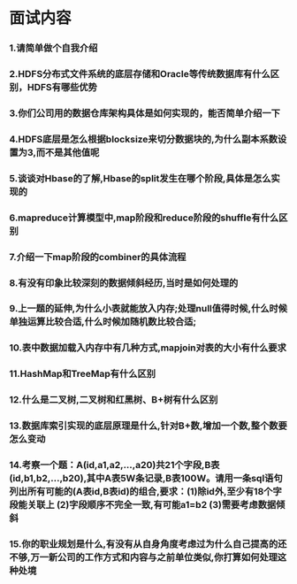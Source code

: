 # 面试内容 

### 1.请简单做个自我介绍

### 2.HDFS分布式文件系统的底层存储和Oracle等传统数据库有什么区别，HDFS有哪些优势

### 3.你们公司用的数据仓库架构具体是如何实现的，能否简单介绍一下

### 4.HDFS底层是怎么根据blocksize来切分数据块的,为什么副本系数设置为3,而不是其他值呢

### 5.谈谈对Hbase的了解,Hbase的split发生在哪个阶段,具体是怎么实现的

### 6.mapreduce计算模型中,map阶段和reduce阶段的shuffle有什么区别

### 7.介绍一下map阶段的combiner的具体流程

### 8.有没有印象比较深刻的数据倾斜经历,当时是如何处理的

### 9.上一题的延伸,为什么小表就能放入内存;处理null值得时候,什么时候单独运算比较合适,什么时候加随机数比较合适;

### 10.表中数据加载入内存中有几种方式,mapjoin对表的大小有什么要求

### 11.HashMap和TreeMap有什么区别

### 12.什么是二叉树,二叉树和红黑树、B+树有什么区别

### 13.数据库索引实现的底层原理是什么,针对B+数,增加一个数,整个数要怎么变动

### 14.考察一个题：A(id,a1,a2,...,a20)共21个字段,B表(id,b1,b2,...,b20),其中A表5W条记录,B表100W。请用一条sql语句列出所有可能的(A表id,B表id)的组合,要求：(1)除id外,至少有18个字段能关联上 (2)字段顺序不完全一致,有可能a1=b2 (3)需要考虑数据倾斜

### 15.你的职业规划是什么,有没有从自身角度考虑过为什么自己提高的还不够,万一新公司的工作方式和内容与之前单位类似,你打算如何处理这种处境

